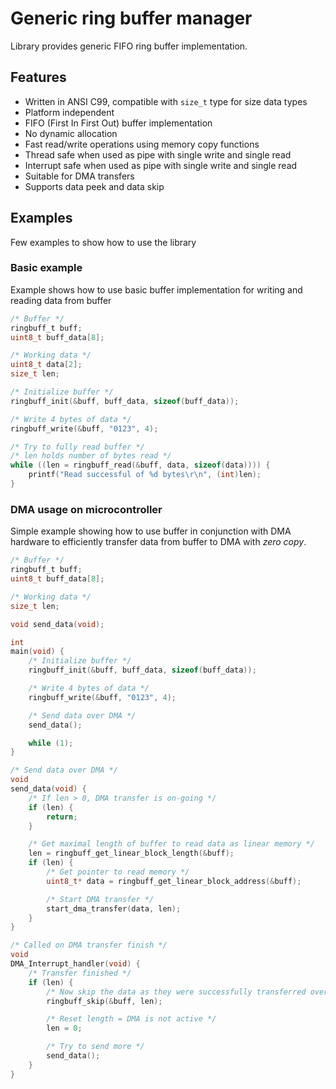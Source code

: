 # Generic ring buffer manager

Library provides generic FIFO ring buffer implementation.

## Features

- Written in ANSI C99, compatible with `size_t` type for size data types
- Platform independent
- FIFO (First In First Out) buffer implementation
- No dynamic allocation
- Fast read/write operations using memory copy functions
- Thread safe when used as pipe with single write and single read
- Interrupt safe when used as pipe with single write and single read
- Suitable for DMA transfers
- Supports data peek and data skip

## Examples

Few examples to show how to use the library

### Basic example

Example shows how to use basic buffer implementation for writing and reading data from buffer

```c
/* Buffer */
ringbuff_t buff;
uint8_t buff_data[8];

/* Working data */
uint8_t data[2];
size_t len;

/* Initialize buffer */
ringbuff_init(&buff, buff_data, sizeof(buff_data));

/* Write 4 bytes of data */
ringbuff_write(&buff, "0123", 4);

/* Try to fully read buffer */
/* len holds number of bytes read */
while ((len = ringbuff_read(&buff, data, sizeof(data)))) {
	printf("Read successful of %d bytes\r\n", (int)len);
}
```

### DMA usage on microcontroller

Simple example showing how to use buffer in conjunction with DMA hardware
to efficiently transfer data from buffer to DMA with *zero copy*.

```c
/* Buffer */
ringbuff_t buff;
uint8_t buff_data[8];

/* Working data */
size_t len;

void send_data(void);

int
main(void) {
	/* Initialize buffer */
	ringbuff_init(&buff, buff_data, sizeof(buff_data));

	/* Write 4 bytes of data */
	ringbuff_write(&buff, "0123", 4);

	/* Send data over DMA */
	send_data();

	while (1);
}

/* Send data over DMA */
void
send_data(void) {
	/* If len > 0, DMA transfer is on-going */
	if (len) {
		return;
	}

	/* Get maximal length of buffer to read data as linear memory */
	len = ringbuff_get_linear_block_length(&buff);
	if (len) {
		/* Get pointer to read memory */
		uint8_t* data = ringbuff_get_linear_block_address(&buff);

		/* Start DMA transfer */
		start_dma_transfer(data, len);
	}
}

/* Called on DMA transfer finish */
void
DMA_Interrupt_handler(void) {
	/* Transfer finished */
	if (len) {
		/* Now skip the data as they were successfully transferred over DMA */
		ringbuff_skip(&buff, len);

		/* Reset length = DMA is not active */
		len = 0;

		/* Try to send more */
		send_data();
	}
}

```